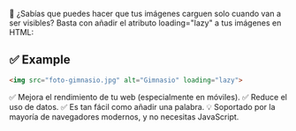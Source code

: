 🚀 ¿Sabías que puedes hacer que tus imágenes carguen solo cuando van a ser visibles?
Basta con añadir el atributo loading="lazy" a tus imágenes en HTML:

## ✅ Example
```html
<img src="foto-gimnasio.jpg" alt="Gimnasio" loading="lazy">
```

✅ Mejora el rendimiento de tu web (especialmente en móviles).
✅ Reduce el uso de datos.
✅ Es tan fácil como añadir una palabra.
💡 Soportado por la mayoría de navegadores modernos, y no necesitas JavaScript.
